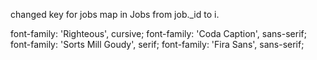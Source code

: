 changed key for jobs map in Jobs from job._id to i.

font-family: 'Righteous', cursive;
font-family: 'Coda Caption', sans-serif;
font-family: 'Sorts Mill Goudy', serif;
font-family: 'Fira Sans', sans-serif;

<Route exact path="/" component={Dashboard} />
<Route path="/:id" component={JobById} />
